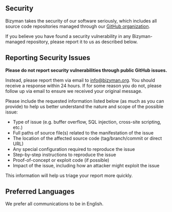 ## Security

Bizyman takes the security of our software seriously, which includes all source code repositories managed through our [GitHub organization](https://github.com/bizyman).

If you believe you have found a security vulnerability in any Bizyman-managed repository, please report it to us as described below.

## Reporting Security Issues

**Please do not report security vulnerabilities through public GitHub issues.** 

Instead, please report them via email to [info@bizyman.org](mailto:info@bizyman.org). You should receive a response within 24 hours. If for some reason you do not, please follow up via email to ensure we received your original message.

Please include the requested information listed below (as much as you can provide) to help us better understand the nature and scope of the possible issue:

  * Type of issue (e.g. buffer overflow, SQL injection, cross-site scripting, etc.)
  * Full paths of source file(s) related to the manifestation of the issue
  * The location of the affected source code (tag/branch/commit or direct URL)
  * Any special configuration required to reproduce the issue
  * Step-by-step instructions to reproduce the issue
  * Proof-of-concept or exploit code (if possible)
  * Impact of the issue, including how an attacker might exploit the issue

This information will help us triage your report more quickly.
 
## Preferred Languages

We prefer all communications to be in English.
